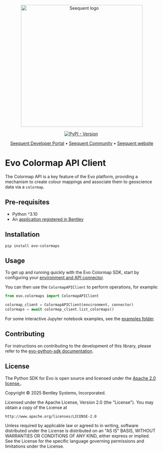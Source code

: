 <p align="center"><a href="https://seequent.com" target="_blank"><picture><source media="(prefers-color-scheme: dark)" srcset="https://developer.seequent.com/img/seequent-logo-dark.svg" alt="Seequent logo" width="400" /><img src="https://developer.seequent.com/img/seequent-logo.svg" alt="Seequent logo" width="400" /></picture></a></p>
<p align="center">
    <a href="https://pypi.org/project/evo-colormaps/"><img alt="PyPI - Version" src="https://img.shields.io/pypi/v/evo-colormaps" /></a>
    <a href="https://github.com/SeequentEvo/evo-python-sdk/actions/workflows/run-all-tests.yaml"><img src="https://github.com/SeequentEvo/evo-python-sdk/actions/workflows/run-all-tests.yaml/badge.svg" alt="" /></a>
</p>
<p align="center">
    <a href="https://developer.seequent.com/" target="_blank">Seequent Developer Portal</a>
    &bull; <a href="https://community.seequent.com/group/19-evo" target="_blank">Seequent Community</a>
    &bull; <a href="https://seequent.com" target="_blank">Seequent website</a>
</p>

# Evo Colormap API Client

The Colormap API is a key feature of the Evo platform, providing a mechanism to create colour mappings and associate them to geoscience data via a `colormap`.

## Pre-requisites

* Python ^3.10
* An [application registered in Bentley](https://developer.bentley.com/register/?product=seequent-evo)

## Installation

```shell
pip install evo-colormaps 
```

## Usage

To get up and running quickly with the Evo Colormap SDK, start by configuring your
[environment and API connector](https://github.com/SeequentEvo/evo-python-sdk/blob/main/packages/evo-sdk-common/docs/quickstart.md).

You can then use the `ColormapAPIClient` to perform operations, for example:

```python
from evo.colormaps import ColormapAPIClient

colormap_client = ColormapAPIClient(environment, connector)
colormaps = await colormap_client.list_colormaps()
```

For some interactive Jupyter notebook examples, see the [examples folder](docs/examples).

## Contributing

For instructions on contributing to the development of this library, please refer to the [evo-python-sdk documentation](https://github.com/seequentevo/evo-python-sdk).

## License

The Python SDK for Evo is open source and licensed under the [Apache 2.0 license.](./LICENSE.md).

Copyright © 2025 Bentley Systems, Incorporated.

Licensed under the Apache License, Version 2.0 (the "License").
You may obtain a copy of the License at

    http://www.apache.org/licenses/LICENSE-2.0

Unless required by applicable law or agreed to in writing, software
distributed under the License is distributed on an "AS IS" BASIS,
WITHOUT WARRANTIES OR CONDITIONS OF ANY KIND, either express or implied.
See the License for the specific language governing permissions and
limitations under the License.

